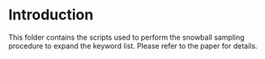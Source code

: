 # Introduction

This folder contains the scripts used to perform the snowball sampling procedure to expand the keyword list.
Please refer to the paper for details.
